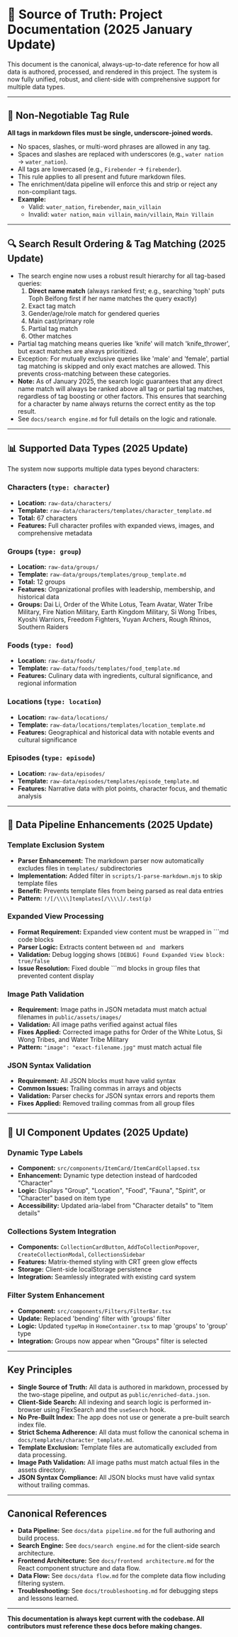 # 📖 Source of Truth: Project Documentation (2025 January Update)

This document is the canonical, always-up-to-date reference for how all data is authored, processed, and rendered in this project. The system is now fully unified, robust, and client-side with comprehensive support for multiple data types.

---

## 🚨 Non-Negotiable Tag Rule

**All tags in markdown files must be single, underscore-joined words.**
- No spaces, slashes, or multi-word phrases are allowed in any tag.
- Spaces and slashes are replaced with underscores (e.g., `water nation` → `water_nation`).
- All tags are lowercased (e.g., `Firebender` → `firebender`).
- This rule applies to all present and future markdown files.
- The enrichment/data pipeline will enforce this and strip or reject any non-compliant tags.
- **Example:**
  - Valid: `water_nation`, `firebender`, `main_villain`
  - Invalid: `water nation`, `main villain`, `main/villain`, `Main Villain`

---

## 🔍 Search Result Ordering & Tag Matching (2025 Update)

- The search engine now uses a robust result hierarchy for all tag-based queries:
  1. **Direct name match** (always ranked first; e.g., searching 'toph' puts Toph Beifong first if her name matches the query exactly)
  2. Exact tag match
  3. Gender/age/role match for gendered queries
  4. Main cast/primary role
  5. Partial tag match
  6. Other matches
- Partial tag matching means queries like 'knife' will match 'knife_thrower', but exact matches are always prioritized.
- Exception: For mutually exclusive queries like 'male' and 'female', partial tag matching is skipped and only exact matches are allowed. This prevents cross-matching between these categories.
- **Note:** As of January 2025, the search logic guarantees that any direct name match will always be ranked above all tag or partial tag matches, regardless of tag boosting or other factors. This ensures that searching for a character by name always returns the correct entity as the top result.
- See `docs/search engine.md` for full details on the logic and rationale.

---

## 📊 Supported Data Types (2025 Update)

The system now supports multiple data types beyond characters:

### Characters (`type: character`)
- **Location:** `raw-data/characters/`
- **Template:** `raw-data/characters/templates/character_template.md`
- **Total:** 67 characters
- **Features:** Full character profiles with expanded views, images, and comprehensive metadata

### Groups (`type: group`)
- **Location:** `raw-data/groups/`
- **Template:** `raw-data/groups/templates/group_template.md`
- **Total:** 12 groups
- **Features:** Organizational profiles with leadership, membership, and historical data
- **Groups:** Dai Li, Order of the White Lotus, Team Avatar, Water Tribe Military, Fire Nation Military, Earth Kingdom Military, Si Wong Tribes, Kyoshi Warriors, Freedom Fighters, Yuyan Archers, Rough Rhinos, Southern Raiders

### Foods (`type: food`)
- **Location:** `raw-data/foods/`
- **Template:** `raw-data/foods/templates/food_template.md`
- **Features:** Culinary data with ingredients, cultural significance, and regional information

### Locations (`type: location`)
- **Location:** `raw-data/locations/`
- **Template:** `raw-data/locations/templates/location_template.md`
- **Features:** Geographical and historical data with notable events and cultural significance

### Episodes (`type: episode`)
- **Location:** `raw-data/episodes/`
- **Template:** `raw-data/episodes/templates/episode_template.md`
- **Features:** Narrative data with plot points, character focus, and thematic analysis

---

## 🔧 Data Pipeline Enhancements (2025 Update)

### Template Exclusion System
- **Parser Enhancement:** The markdown parser now automatically excludes files in `templates/` subdirectories
- **Implementation:** Added filter in `scripts/1-parse-markdown.mjs` to skip template files
- **Benefit:** Prevents template files from being parsed as real data entries
- **Pattern:** `!/[/\\\\]templates[/\\\\]/.test(p)`

### Expanded View Processing
- **Format Requirement:** Expanded view content must be wrapped in ```md code blocks
- **Parser Logic:** Extracts content between ```md and ``` markers
- **Validation:** Debug logging shows `[DEBUG] Found Expanded View block: true/false`
- **Issue Resolution:** Fixed double ```md blocks in group files that prevented content display

### Image Path Validation
- **Requirement:** Image paths in JSON metadata must match actual filenames in `public/assets/images/`
- **Validation:** All image paths verified against actual files
- **Fixes Applied:** Corrected image paths for Order of the White Lotus, Si Wong Tribes, and Water Tribe Military
- **Pattern:** `"image": "exact-filename.jpg"` must match actual file

### JSON Syntax Validation
- **Requirement:** All JSON blocks must have valid syntax
- **Common Issues:** Trailing commas in arrays and objects
- **Validation:** Parser checks for JSON syntax errors and reports them
- **Fixes Applied:** Removed trailing commas from all group files

---

## 🎯 UI Component Updates (2025 Update)

### Dynamic Type Labels
- **Component:** `src/components/ItemCard/ItemCardCollapsed.tsx`
- **Enhancement:** Dynamic type detection instead of hardcoded "Character"
- **Logic:** Displays "Group", "Location", "Food", "Fauna", "Spirit", or "Character" based on item type
- **Accessibility:** Updated aria-label from "Character details" to "Item details"

### Collections System Integration
- **Components:** `CollectionCardButton`, `AddToCollectionPopover`, `CreateCollectionModal`, `CollectionsSidebar`
- **Features:** Matrix-themed styling with CRT green glow effects
- **Storage:** Client-side localStorage persistence
- **Integration:** Seamlessly integrated with existing card system

### Filter System Enhancement
- **Component:** `src/components/Filters/FilterBar.tsx`
- **Update:** Replaced 'bending' filter with 'groups' filter
- **Logic:** Updated `typeMap` in `HomeContainer.tsx` to map 'groups' to 'group' type
- **Integration:** Groups now appear when "Groups" filter is selected

---

## Key Principles
- **Single Source of Truth:** All data is authored in markdown, processed by the two-stage pipeline, and output as `public/enriched-data.json`.
- **Client-Side Search:** All indexing and search logic is performed in-browser using FlexSearch and the `useSearch` hook.
- **No Pre-Built Index:** The app does not use or generate a pre-built search index file.
- **Strict Schema Adherence:** All data must follow the canonical schema in `docs/templates/character_template.md`.
- **Template Exclusion:** Template files are automatically excluded from data processing.
- **Image Path Validation:** All image paths must match actual files in the assets directory.
- **JSON Syntax Compliance:** All JSON blocks must have valid syntax without trailing commas.

---

## Canonical References
- **Data Pipeline:** See `docs/data pipeline.md` for the full authoring and build process.
- **Search Engine:** See `docs/search engine.md` for the client-side search architecture.
- **Frontend Architecture:** See `docs/frontend architecture.md` for the React component structure and data flow.
- **Data Flow:** See `docs/data flow.md` for the complete data flow including filtering system.
- **Troubleshooting:** See `docs/troubleshooting.md` for debugging steps and lessons learned.

---

**This documentation is always kept current with the codebase. All contributors must reference these docs before making changes.**

